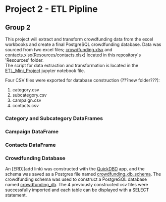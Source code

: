# Project 2 - ETL Pipline
## Group 2

This project will extract and transform crowdfunding data from the excel workbooks and create a final PostgreSQL crowdfunding database.
Data was sourced from two excel files; [crowdfunding.xlsx](Resources/crowdfunding.xlsx) and contacts.xlsx(Resources/contacts.xlsx) located in this repository's 'Resources' folder.  
The script for data extraction and transformation is located in the [ETL_Mini_Project](ETL_Mini_Project_AAfolabi_MKhan_EMaksimova_SLaBelle.ipynb) jupyter notebook file. 

Four CSV files were exported for database construction (???new folder???):
1. category.csv
2. subcategory.csv
3. campaign.csv
4. contacts.csv

### Category and Subcategory DataFrames

### Campaign DataFrame

### Contacts DataFrame

### Crowdfunding Database
An [ERD](add link) was constructed with the [QuickDBD](https://www.quickdatabasediagrams.com/) app, and the schema was saved as a Postgres file named [crowdfunding_db_schema](crowdfunding_db_schema.sql).
The crowdfunding schema was used to construct a PostgreSQL database named [crowdfunding_db](crowdfunding_db.sql).  The 4 previously constructed csv files were successfully imported and each table can be displayed with a SELECT statement.

